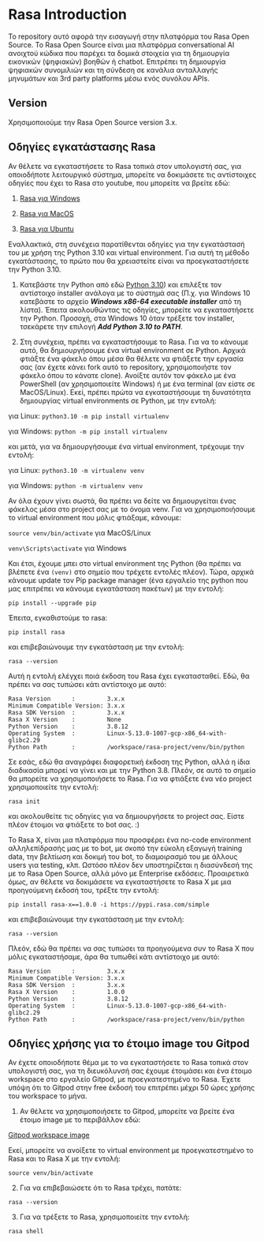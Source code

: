 # Rasa Introduction
Το repository αυτό αφορά την εισαγωγή στην πλατφόρμα του Rasa Open Source. Το Rasa Open Source είναι μια πλατφόρμα conversational AI ανοιχτού κώδικα που παρέχει τα δομικά στοιχεία για τη δημιουργία εικονικών (ψηφιακών) βοηθών ή chatbot. Επιτρέπει τη δημιουργία ψηφιακών συνομιλιών και τη σύνδεση σε κανάλια ανταλλαγής μηνυμάτων και 3rd party platforms μέσω ενός συνόλου APIs.

## Version
Χρησιμοποιούμε την Rasa Open Source version 3.x.

## Οδηγίες εγκατάστασης Rasa
Αν θέλετε να εγκαταστήσετε το Rasa τοπικά στον υπολογιστή σας, για οποιοδήποτε λειτουργικό σύστημα, μπορείτε να δοκιμάσετε τις αντίστοιχες οδηγίες που έχει το Rasa στο youtube, που μπορείτε να βρείτε εδώ:

1. [Rasa για Windows](https://www.youtube.com/watch?v=GlR60CvTh8A)

2. [Rasa για MacOS](https://www.youtube.com/watch?v=fqzsE70Rvr0)

3. [Rasa για Ubuntu](https://www.youtube.com/watch?v=tXiYJM2vGJk)

Εναλλακτικά, στη συνέχεια παρατίθενται οδηγίες για την εγκατάστασή του με χρήση της Python 3.10 και virtual environment. Για αυτή τη μέθοδο εγκατάστασης, το πρώτο που θα χρειαστείτε είναι να προεγκαταστήσετε την Python 3.10.

1. Κατεβάστε την Python από εδώ [Python 3.10](https://www.python.org/downloads/release/python-31014/)) και επιλέξτε τον αντίστοιχο installer ανάλογα με το σύστημά σας (Π.χ. για Windows 10 κατεβάστε το αρχείο ***Windows x86-64 executable installer*** από τη λίστα). Έπειτα ακολουθώντας τις οδηγίες, μπορείτε να εγκαταστήσετε την Python. Προσοχή, στα Windows 10 όταν τρέξετε τον installer, τσεκάρετε την επιλογή ***Add Python 3.10 to PATH***.

2. Στη συνέχεια, πρέπει να εγκαταστήσουμε τo Rasa. Για να το κάνουμε αυτό, θα δημιουργήσουμε ένα virtual environment σε Python. Αρχικά φτιάξτε ένα φάκελο όπου μέσα θα θέλετε να φτιάξετε την εργασία σας (αν έχετε κάνει fork αυτό το repository, χρησιμοποιήστε τον φάκελο όπου το κάνατε clone). Ανοίξτε αυτόν τον φάκελο με ένα PowerShell (αν χρησιμοποιείτε Windows) ή με ένα terminal (αν είστε σε MacOS/Linux). Εκεί, πρέπει πρώτα να εγκαταστήσουμε τη δυνατότητα δημιουργίας virtual environments σε Python, με την εντολή:

για Linux:
``python3.10 -m pip install virtualenv``

για Windows:
``python -m pip install virtualenv``

και μετά, για να δημιουργήσουμε ένα virtual environment, τρέχουμε την εντολή:

για Linux:
``python3.10 -m virtualenv venv``

για Windows:
``python -m virtualenv venv``

Αν όλα έχουν γίνει σωστά, θα πρέπει να δείτε να δημιουργείται ένας φάκελος μέσα στο project σας με το όνομα venv. Για να χρησιμοποιήσουμε το virtual environment που μόλις φτιάξαμε, κάνουμε:

``source venv/bin/activate`` για MacOS/Linux

``venv\Scripts\activate`` για Windows

Και έτσι, έχουμε μπει στο virtual environment της Python (θα πρέπει να βλέπετε ένα ``(venv)`` στο σημείο που τρέχετε εντολές πλέον). Τώρα, αρχικά κάνουμε update τον Pip package manager (ένα εργαλείο της python που μας επιτρέπει να κάνουμε εγκατάσταση πακέτων) με την εντολή:

``pip install --upgrade pip``

Έπειτα, εγκαθιστούμε το rasa:

``pip install rasa``

και επιβεβαιώνουμε την εγκατάσταση με την εντολή:

``rasa --version``

Αυτή η εντολή ελέγχει ποιά έκδοση του Rasa έχει εγκατασταθεί. Εδώ, θα πρέπει να σας τυπώσει κάτι αντίστοιχο με αυτό:
```
Rasa Version      :         3.x.x
Minimum Compatible Version: 3.x.x
Rasa SDK Version  :         3.x.x
Rasa X Version    :         None
Python Version    :         3.8.12
Operating System  :         Linux-5.13.0-1007-gcp-x86_64-with-glibc2.29
Python Path       :         /workspace/rasa-project/venv/bin/python
```

Σε εσάς, εδώ θα αναγράφει διαφορετική έκδοση της Python, αλλά η ίδια διαδικασία μπορεί να γίνει και με την Python 3.8. Πλεόν, σε αυτό το σημείο θα μπορείτε να χρησιμοποιήσετε το Rasa. Για να φτιάξετε ένα νέο project χρησιμοποιείτε την εντολή:

``rasa init``

και ακολουθείτε τις οδηγίες για να δημιουργήσετε το project σας. Είστε πλέον έτοιμοι να φτιάξετε το bot σας. :)

Το Rasa X, είναι μια πλατφόρμα που προσφέρει ένα no-code environment αλληλεπίδρασής μας με το bot, με σκοπό την εύκολη εξαγωγή training data, την βελτίωση και δοκιμή του bot, το διαμοιρασμό του με άλλους users για testing, κλπ. Ωστόσο πλέον δεν υποστηρίζεται η διασύνδεσή της με το Rasa Open Source, αλλά μόνο με Enterprise εκδόσεις. Προαιρετικά όμως, αν θέλετε να δοκιμάσετε να εγκαταστήσετε το Rasa X με μια προηγούμενη έκδοσή του, τρέξτε την εντολή:

``pip install rasa-x==1.0.0 -i https://pypi.rasa.com/simple``

και επιβεβαιώνουμε την εγκατάσταση με την εντολή:

``rasa --version``

Πλεόν, εδώ θα πρέπει να σας τυπώσει τα προηγούμενα συν το Rasa X που μόλις εγκαταστήσαμε, άρα θα τυπωθεί κάτι αντίστοιχο με αυτό:

```
Rasa Version      :         3.x.x
Minimum Compatible Version: 3.x.x
Rasa SDK Version  :         3.x.x
Rasa X Version    :         1.0.0
Python Version    :         3.8.12
Operating System  :         Linux-5.13.0-1007-gcp-x86_64-with-glibc2.29
Python Path       :         /workspace/rasa-project/venv/bin/python
```

## Οδηγίες χρήσης για το έτοιμο image του Gitpod
Αν έχετε οποιοδήποτε θέμα με το να εγκαταστήσετε το Rasa τοπικά στον υπολογιστή σας, για τη διευκόλυνσή σας έχουμε έτοιμάσει και ένα έτοιμο workspace στο εργαλείο Gitpod, με προεγκατεστημένο το Rasa. Έχετε υπόψη ότι το Gitpod στην free έκδοσή του επιτρέπει μέχρι 50 ώρες χρήσης του workspace το μήνα.

1. Αν θέλετε να χρησιμοποιήσετε το Gitpod, μπορείτε να βρείτε ένα έτοιμο image με το περιβάλλον εδώ:

[Gitpod workspace image](https://gitpod.io#snapshot/9bdf2a48-db3a-4f5a-8468-8d23399c0147)

Εκεί, μπορείτε να ανοίξετε το virtual environment με προεγκατεστημένο το Rasa και το Rasa X με την εντολή:

``source venv/bin/activate``

2. Για να επιβεβαιώσετε ότι το Rasa τρέχει, πατάτε:

``rasa --version``

3. Για να τρέξετε το Rasa, χρησιμοποιείτε την εντολή:

``rasa shell``
